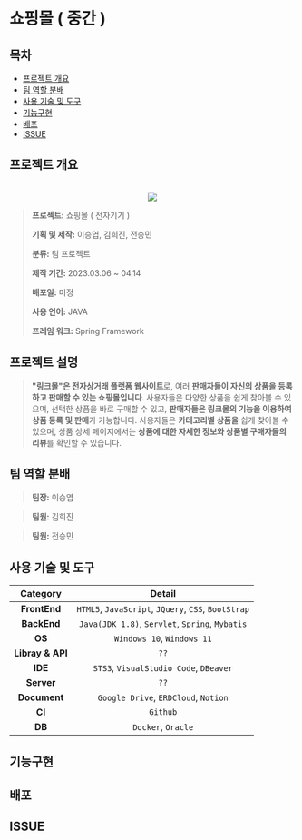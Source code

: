# 쇼핑몰 ( 중간 )

## 목차

- [프로젝트 개요](#프로젝트-개요)
- [팀 역할 분배](#팀-역할-분배)
- [사용 기술 및 도구](#사용-기술-및-도구)
- [기능구현](#기능구현)
- [배포](#배포)
- [ISSUE](#ISSUE)

## 프로젝트 개요

<p align="center">
  <br>
    <img src="/src/main/webapp/resources/js/img/logo/logo.png">
  <br>
</p>

> **프로젝트:** 쇼핑몰 ( 전자기기 )
>
> **기획 및 제작:** 이승엽, 김희진, 전승민
>
> **분류:** 팀 프로젝트 
>
> **제작 기간:** 2023.03.06 ~ 04.14
>
> **배포일:** 미정
>
> **사용 언어:** JAVA
> 
> **프레임 워크:** Spring Framework

## 프로젝트 설명
> **"링크몰"은 전자상거래 플랫폼 웹사이트**로, 여러 **판매자들이 자신의 상품을 등록하고 판매할 수 있는 쇼핑몰입니다**. 사용자들은 다양한 상품을 쉽게 찾아볼 수 있으며, 선택한 상품을 바로 구매할 수 있고,  **판매자들은 링크몰의 기능을 이용하여 상품 등록 및 판매**가 가능합니다. 사용자들은 **카테고리별 상품을** 쉽게 찾아볼 수 있으며, 상품 상세 페이지에서는 **상품에 대한 자세한 정보와 상품별 구매자들의 리뷰**를 확인할 수 있습니다.
>
## 팀 역할 분배
> **팀장:** 이승엽
> 
> 

> **팀원:** 김희진
>
> 

> **팀원:** 전승민
>
> 


## 사용 기술 및 도구

|**Category**|**Detail**|
|:--:|:--:|
|**FrontEnd**| `HTML5`, `JavaScript`, `JQuery`, `CSS`, `BootStrap`|
|**BackEnd**| `Java(JDK 1.8)`, `Servlet`, `Spring`, `Mybatis` |
|**OS**| `Windows 10`, `Windows 11` |
|**Libray & API**| `??` |
|**IDE**| `STS3`, `VisualStudio Code`, `DBeaver` |
|**Server**| `??` |
|**Document**| `Google Drive`, `ERDCloud`, `Notion` |
|**CI**| `Github` |
|**DB**| `Docker`, `Oracle` |

## 기능구현

## 배포

## ISSUE
